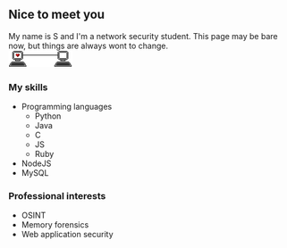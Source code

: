 ## Nice to meet you

My name is S and I'm a network security student. This page may be bare now, but things are always wont to change.  
![Gif of 2 computers](computer_7.gif)
### My skills
* Programming languages
  * Python
  * Java
  * C
  * JS
  * Ruby
* NodeJS
* MySQL

### Professional interests
* OSINT
* Memory forensics
* Web application security
